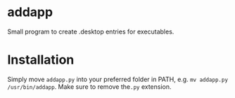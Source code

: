 # addapp
Small program to create .desktop entries for executables.

# Installation

Simply move `addapp.py` into your preferred folder in PATH, e.g. `mv addapp.py /usr/bin/addapp`. Make sure to remove the`.py` extension.
